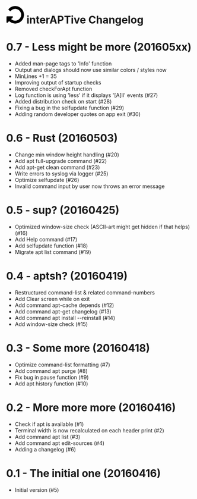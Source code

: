 ![logo](https://raw.githubusercontent.com/yafp/interAPTive/master/img/fa-repeat_64_0_000000_none.png) interAPTive Changelog
==========


0.7 - Less might be more (201605xx)
===================================
- Added man-page tags to 'Info' function
- Output and dialogs should now use similar colors / styles now
- MinLines +1 = 35
- Improving output of startup checks
- Removed checkForApt function
- Log function is using 'less' if it displays '[A]ll' events (#27)
- Added distribution check on start (#28)
- Fixing a bug in the selfupdate function (#29)
- Adding random developer quotes on app exit (#30)


0.6 - Rust (20160503)
=====================
- Change min window height handling (#20)
- Add apt full-upgrade command (#22)
- Add apt-get clean command (#23)
- Write errors to syslog via logger (#25)
- Optimize selfupdate (#26)
- Invalid command input by user now throws an error message


0.5 - sup? (20160425)
=====================
- Optimized window-size check (ASCII-art might get hidden if that helps) (#16)
- Add Help command (#17)
- Add selfupdate function (#18)
- Migrate apt list command (#19)


0.4 - aptsh? (20160419)
=======================
- Restructured command-list & related command-numbers
- Add Clear screen while on exit
- Add command apt-cache depends (#12)
- Add command apt-get changelog (#13)
- Add command apt install --reinstall (#14)
- Add window-size check (#15)


0.3 - Some more (20160418)
==========================
- Optimize command-list formatting (#7)
- Add command apt purge (#8)
- Fix bug in pause function (#9)
- Add apt history function (#10)


0.2 - More more more (20160416)
===============================
- Check if apt is available (#1)
- Terminal width is now recalculated on each header print (#2)
- Add command apt list (#3)
- Add command apt edit-sources (#4)
- Adding a changelog (#6)


0.1 - The initial one (20160416)
================================
- Initial version (#5)
